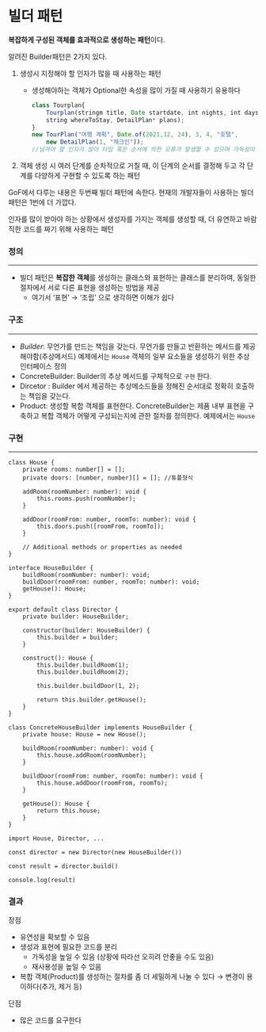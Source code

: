 # 빌더 패턴



**복잡하게 구성된 객체를 효과적으로 생성하는 패턴**이다.

알려진 Builder패턴은 2가지 있다.

1. 생성시 지정해야 할 인자가 많을 때 사용하는 패턴 
    - 생성해야하는 객체가 Optional한 속성을 많이 가질 때 사용하기 유용하다
        
        ```jsx
        class Tourplan{
        	Tourplan(stringm title, Date startdate, int nights, int days,
        	string whereToStay, DetailPlan* plans);
        }
        new TourPlan("여행 계획", Date.of(2021,12, 24), 3, 4, "호텔",
            new DetailPlan(1, "체크인")); 
        //넘겨야 할 인자가 많아 타입 혹은 순서에 의한 오류가 발생할 수 있으며 가독성이 떨어진다
        ```
        
2. 객체 생성 시 여러 단계를 순차적으로 거칠 때, 이 단계의 순서를 결정해 두고 각 단계를 다양하게 구현할 수 있도록 하는 패턴

GoF에서 다루는 내용은 두번째 빌더 패턴에 속한다.
현재의 개발자들이 사용하는 빌더 패턴은 1번에 더 가깝다.

인자를 많이 받아야 하는 상황에서 생성자를 가지는 객체를 생성할 때, 더 유연하고 바람직한 코드를 짜기 위해 사용하는 패턴



### 정의
---
- 빌더 패턴은 **복잡한 객체**를 생성하는 클래스와 표현하는 클래스를 분리하여, 동일한 절차에서 서로 다른 표현을 생성하는 방법을 제공
    - 여기서 ‘표현’ → ‘조립’ 으로 생각하면 이해가 쉽다

### 구조
---
- *Builder*: 무언가를 만드는 책임을 갖는다. 무언가를 만들고 반환하는 메서드를 제공해야함(추상메서드) 예제에서는 `House` 객체의 일부 요소들을 생성하기 위한 추상 인터페이스 정의
- ConcreteBuilder: Builder의 추상 메서드를 구체적으로 `구현` 한다.
- Dircetor : Builder 에서 제공하는 추상메소드들을 정해진 순서대로 정확히 호출하는 책임을 갖는다.
- Product: 생성할 복합 객체를 표현한다. ConcreteBuilder는 제품 내부 표현을 구축하고 복합 객체가 어떻게 구성되는지에 관한 절차를 정의한다. 예제에서는 `House`

### 구현

---

```tsx
class House {
    private rooms: number[] = [];
    private doors: [number, number][] = []; //튜플형식

    addRoom(roomNumber: number): void {
        this.rooms.push(roomNumber);
    }

    addDoor(roomFrom: number, roomTo: number): void {
        this.doors.push([roomFrom, roomTo]);
    }

    // Additional methods or properties as needed
}
```

```tsx
interface HouseBuilder {
    buildRoom(roomNumber: number): void;
    buildDoor(roomFrom: number, roomTo: number): void;
    getHouse(): House;
}
```

```tsx
export default class Director {
    private builder: HouseBuilder;

    constructor(builder: HouseBuilder) {
        this.builder = builder;
    }

    construct(): House {
        this.builder.buildRoom(1);
        this.builder.buildRoom(2);

        this.builder.buildDoor(1, 2);

        return this.builder.getHouse();
    }
}
```

```tsx
class ConcreteHouseBuilder implements HouseBuilder {
    private house: House = new House();

    buildRoom(roomNumber: number): void {
        this.house.addRoom(roomNumber);
    }

    buildDoor(roomFrom: number, roomTo: number): void {
        this.house.addDoor(roomFrom, roomTo);
    }

    getHouse(): House {
        return this.house;
    }
}
```

```tsx
import House, Director, ...

const director = new Director(new HouseBuilder())

const result = director.build()

console.log(result) 

```

### 결과

장점

- 유연성을 확보할 수 있음
- 생성과 표현에 필요한 코드를 분리
    - 가독성을 높일 수 있음 (상황에 따라선 오히려 안좋을 수도 있음)
    - 재사용성을 높일 수 있음
- 복합 객체(Product)를 생성하는 절차를 좀 더 세밀하게 나눌 수 있다 
→ 변경이 용이하다(추가, 제거 등)

단점

- 많은 코드를 요구한다
